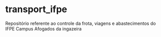 # transport_ifpe
 Repositório referente ao controle da frota, viagens e abastecimentos do IFPE Campus Afogados da ingazeira
